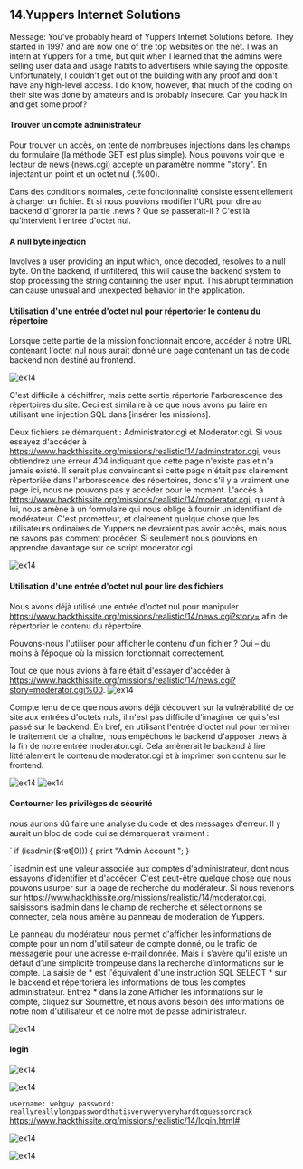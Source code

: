 ## 14.Yuppers Internet Solutions

Message: You've probably heard of Yuppers Internet Solutions before.
They started in 1997 and are now one of the top websites on the net. 
I was an intern at Yuppers for a time, but quit when I learned that the admins were selling user data and usage habits to advertisers while saying the opposite. 
Unfortunately, I couldn't get out of the building with any proof and don't have any high-level access.
I do know, however, that much of the coding on their site was done by amateurs and is probably insecure. Can you hack in and get some proof?

#### Trouver un compte administrateur

Pour trouver un accès, on tente de nombreuses injections dans les champs du formulaire (la méthode GET est plus simple). Nous pouvons voir que le lecteur de news (news.cgi) accepte un paramètre nommé "story". En injectant un point et un octet nul (.%00).

Dans des conditions normales, cette fonctionnalité consiste essentiellement à charger un fichier. Et si nous pouvions modifier l'URL pour dire au backend d'ignorer la partie .news ? Que se passerait-il ? C'est là qu'intervient l'entrée d'octet nul.

#### A null byte injection 
Involves a user providing an input which, once decoded, resolves to a null byte. On the backend, if unfiltered, this will cause the backend system to stop processing the string containing the user input. This abrupt termination can cause unusual and unexpected behavior in the application.

#### Utilisation d'une entrée d'octet nul pour répertorier le contenu du répertoire
Lorsque cette partie de la mission fonctionnait encore, accéder à notre URL contenant l'octet nul nous aurait donné une page contenant un tas de code backend non destiné au frontend.

![ex14](./images/ex14.1.png)

C'est difficile à déchiffrer, mais cette sortie répertorie l'arborescence des répertoires du site. 
Ceci est similaire à ce que nous avons pu faire en utilisant une injection SQL dans [insérer les missions].

Deux fichiers se démarquent : Administrator.cgi et Moderator.cgi. 
Si vous essayez d'accéder à https://www.hackthissite.org/missions/realistic/14/adminstrator.cgi, 
vous obtiendrez une erreur 404 indiquant que cette page n'existe pas et n'a jamais existé. 
Il serait plus convaincant si cette page n'était pas clairement répertoriée dans l'arborescence des répertoires, 
donc s'il y a vraiment une page ici, nous ne pouvons pas y accéder pour le moment.
L'accès à https://www.hackthissite.org/missions/realistic/14/moderator.cgi, q
uant à lui, nous amène à un formulaire qui nous oblige à fournir un identifiant de modérateur. C'est prometteur, 
et clairement quelque chose que les utilisateurs ordinaires de Yuppers ne devraient pas avoir accès, 
mais nous ne savons pas comment procéder. Si seulement nous pouvions en apprendre davantage sur ce script moderator.cgi.

![ex14](./images/ex14.2.png)

#### Utilisation d'une entrée d'octet nul pour lire des fichiers

Nous avons déjà utilisé une entrée d'octet nul pour manipuler https://www.hackthissite.org/missions/realistic/14/news.cgi?story= afin de répertorier le contenu du répertoire. 

Pouvons-nous l'utiliser pour afficher le contenu d'un fichier ? Oui – du moins à l’époque où la mission fonctionnait correctement.

Tout ce que nous avions à faire était d'essayer d'accéder à https://www.hackthissite.org/missions/realistic/14/news.cgi?story=moderator.cgi%00. 
![ex14](./images/ex14.3.png)

Compte tenu de ce que nous avons déjà découvert sur la vulnérabilité de ce site aux entrées d'octets nuls, 
il n'est pas difficile d'imaginer ce qui s'est passé sur le backend.
En bref, en utilisant l'entrée d'octet nul pour terminer le traitement de la chaîne, nous empêchons le backend d'apposer .news à la fin de notre entrée moderator.cgi. 
Cela amènerait le backend à lire littéralement le contenu de moderator.cgi et à imprimer son contenu sur le frontend.

![ex14](./images/ex14.4.png)
![ex14](./images/ex14.5.png)

#### Contourner les privilèges de sécurité

nous aurions dû faire une analyse du code et des messages d'erreur. Il y aurait un bloc de code qui se démarquerait vraiment :

`
if (isadmin($ret[0]))
{
print "Admin Account
";
}

`
isadmin est une valeur associée aux comptes d'administrateur, dont nous essayons d'identifier et d'accéder. 
C'est peut-être quelque chose que nous pouvons usurper sur la page de recherche du modérateur. 
Si nous revenons sur https://www.hackthissite.org/missions/realistic/14/moderator.cgi, saisissons isadmin dans le champ de recherche et sélectionnons se connecter, cela nous amène au panneau de modération de Yuppers.

Le panneau du modérateur nous permet d'afficher les informations de compte pour un nom d'utilisateur de compte donné, 
ou le trafic de messagerie pour une adresse e-mail donnée. 
Mais il s’avère qu’il existe un défaut d’une simplicité trompeuse dans la recherche d’informations sur le compte.
La saisie de * est l'équivalent d'une instruction SQL SELECT * sur le backend et répertoriera les informations de tous les comptes administrateur.
Entrez * dans la zone Afficher les informations sur le compte, cliquez sur Soumettre, et nous avons besoin des informations de notre nom d'utilisateur et de notre mot de passe administrateur.

![ex14](./images/ex14.6.png)

#### login 

![ex14](./images/ex14.7.png)

![ex14](./images/ex14.8.png)

`
username: webguy
password: reallyreallylongpasswordthatisveryveryveryhardtoguessorcrack
`
https://www.hackthissite.org/missions/realistic/14/login.html#

![ex14](./images/ex14.9.png)

![ex14](./images/ex14.10.png)
